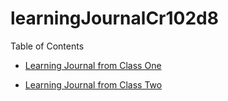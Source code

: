 # learningJournalCr102d8

Table of Contents 

- [Learning Journal from Class One](/https://github.com/bkeyes86/learning-journal/blob/master/Read%2001:%20Learning%20Markdown.md)

- [Learning Journal from Class Two](/https://github.com/bkeyes86/learning-journal/blob/master/Read%2002:%20coder's%20computer.md)
